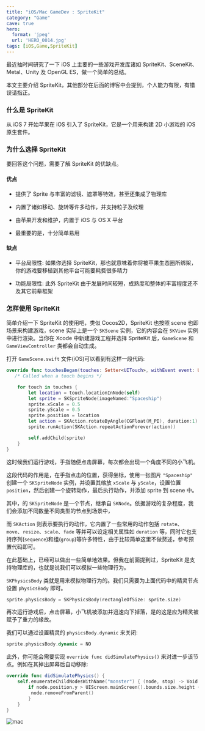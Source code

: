 ```yaml
---
title: "iOS/Mac GameDev : SpriteKit"
category: "Game"
cave: true
hero:
  format: 'jpeg'
  url: 'HERO_0014.jpg'
tags: [iOS,Game,SpriteKit]
---
```

最近抽时间研究了一下 iOS 上主要的一些游戏开发库诸如 SpriteKit、SceneKit、Metal、Unity 及 OpenGL ES，做一个简单的总结。

本文主要介绍 SpriteKit，其他部分在后面的博客中会提到，个人能力有限，有错误请指正。

### 什么是 SpriteKit

从 iOS 7 开始苹果在 iOS 引入了 SpriteKit，它是一个用来构建 2D 小游戏的 iOS 原生套件。

### 为什么选择 SpriteKit

要回答这个问题，需要了解 SpriteKit 的优缺点。

#### 优点

* 提供了 Sprite 与丰富的滤镜、遮罩等特效，甚至还集成了物理库

* 内置了诸如移动、旋转等许多动作，并支持粒子及纹理

* 由苹果开发和维护，内置于 iOS 与 OS X 平台

* 最重要的是，十分简单易用

#### 缺点

* 平台局限性: 如果你选择 SpriteKit，那也就意味着你将被苹果生态圈所绑架，你的游戏要移植到其他平台可能要耗费很多精力

* 功能局限性: 此外 SpriteKit 由于发展时间较短，成熟度和整体的丰富程度还不及其它前辈框架

### 怎样使用 SpriteKit

简单介绍一下 SpriteKit 的使用吧，类似 Cocos2D，SpriteKit 也按照 scene 也即场景来构建游戏，scene 实际上是一个 `SKScene` 实例，它的内容会在 `SKView` 实例中进行渲染。当你在 Xcode 中新建游戏工程并选择 SpriteKit 后，`GameScene` 和 `GameViewController` 类都会自动生成。

打开 `GameScene.swift` 文件(iOS)可以看到有这样一段代码:

```swift
override func touchesBegan(touches: Setter<UITouch>, withEvent event: UIEvent?) {
   /* Called when a touch begins */

    for touch in touches {
        let location = touch.locationInNode(self)
        let sprite = SKSpriteNode(imageNamed:"Spaceship")
        sprite.xScale = 0.5
        sprite.yScale = 0.5
        sprite.position = location
        let action = SKAction.rotateByAngle(CGFloat(M_PI), duration:1)
        sprite.runAction(SKAction.repeatActionForever(action))

        self.addChild(sprite)
    }
}
```


这时候我们运行游戏，手指随便点击屏幕，每次都会出现一个角度不同的小飞机。

这段代码的作用是，在手指点击的位置，获得坐标，使用一张图片 `"Spaceship"` 创建一个 `SKSpriteNode` 实例，并设置其缩放 `xScale` 与 `yScale`，设置位置 `position`，然后创建一个旋转动作，最后执行动作，并添加 sprite 到 scene 中。

其中，的 `SKSpriteNode` 是一个节点，继承自 `SKNode`。依据游戏的复杂程度，我们会添加不同数量不同类型的节点到场景中，

而 `SKAction` 则表示要执行的动作，它内置了一些常用的动作包括 `rotate`、`move`、`resize`、`scale`、`fade` 等并可以设定相关属性如 `duration` 等，同时它也支持序列(`sequence`)和组(`group`)等许多特性，由于比较简单这里不做赘述，参考预置代码即可。

在此基础上，已经可以做出一些简单地效果。但我在前面提到过，SpriteKit 是支持物理库的，也就是说我们可以模拟一些物理行为。

`SKPhysicsBody` 类就是用来模拟物理行为的。我们只需要为上面代码中的精灵节点设置 `physicsBody` 即可。

```swift
sprite.physicsBody = SKPhysicsBody(rectangleOfSize: sprite.size)
```

再次运行游戏后，点击屏幕，小飞机被添加并迅速向下掉落，是的这是应为精灵被赋予了重力的缘故。

我们可以通过设置精灵的 `physicsBody.dynamic` 来关闭:

```swift
sprite.physicsBody.dynamic = NO
```


此外，你可能会需要实现 `override func didSimulatePhysics()` 来对进一步该节点。例如在其掉出屏幕后自动移除:

```swift
override func didSimulatePhysics() {
	self.enumerateChildNodesWithName("monster") { (node, stop) -> Void in
		if node.position.y > UIScreen.mainScreen().bounds.size.height {
		 node.removeFromParent()
		}
	}
}
```

![mac](https://img.blog.csdn.net/20151012175231301?watermark/2/text/aHR0cDovL2Jsb2cuY3Nkbi5uZXQv/font/5a6L5L2T/fontsize/400/fill/I0JBQkFCMA==/dissolve/70/gravity/Center)




